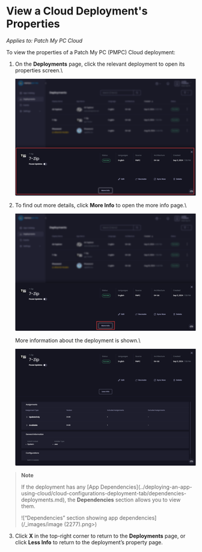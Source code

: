 # View a Cloud Deployment's Properties

_Applies to: Patch My PC Cloud_

To view the properties of a Patch My PC (PMPC) Cloud deployment:

1.  On the <strong>Deployments</strong> page, click the relevant deployment to open its properties screen.\


    ![A deployment&#x27;s property page](/_images/image-(2007).png "A deployment&#x27;s property page")
2.  To find out more details, click <strong>More Info</strong> to open the more info page.\


    ![Click “More Info” to see more information about the deployment](/_images/image-(2008).png "Click “More Info” to see more information about the deployment")

    More information about the deployment is shown.\


    ![More information about the deployment is shown](/_images/image-(2009).png "More information about the deployment is shown")

<blockquote class="wp-block-quote">
<p><strong>Note</strong></p>
<p>If the deployment has any [App Dependencies](../deploying-an-app-using-cloud/cloud-configurations-deployment-tab/dependencies-deployments.md), the <strong>Dependencies</strong> section allows you to view them.</p>
<p>![“Dependencies” section showing app dependencies](/_images/image (2277).png>)</p>
</blockquote>

3. Click <strong>X</strong> in the top-right corner to return to the <strong>Deployments</strong> page, or click <strong>Less Info</strong> to return to the deployment’s property page.